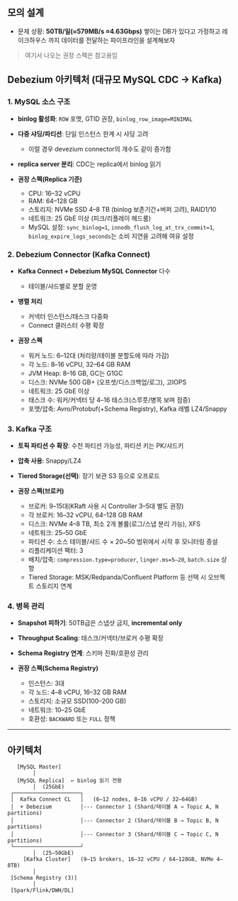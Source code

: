 ## 모의 설계
- 문제 상황: **50TB/일(≈579MB/s ≈4.63Gbps)** 쌓이는 DB가 있다고 가정하고 레이크하우스 까지 데이터를 전달하는 파이프라인을 설계해보자

> 여기서 나오는 권장 스펙은 참고용임

## Debezium 아키텍처 (대규모 MySQL CDC → Kafka)

### 1. MySQL 소스 구조
- **binlog 활성화**: `ROW` 포맷, GTID 권장, `binlog_row_image=MINIMAL`
- **다중 샤딩/파티션**: 단일 인스턴스 한계 시 샤딩 고려
  - 이럴 경우 devezium connector의 개수도 같이 증가함
- **replica server 분리**: CDC는 replica에서 binlog 읽기

- **권장 스펙(Replica 기준)**
  - CPU: 16–32 vCPU
  - RAM: 64–128 GB
  - 스토리지: NVMe SSD 4–8 TB (binlog 보존기간+버퍼 고려), RAID1/10
  - 네트워크: 25 GbE 이상 (피크/리플레이 헤드룸)
  - MySQL 설정: `sync_binlog=1`, `innodb_flush_log_at_trx_commit=1`, `binlog_expire_logs_seconds`는 소비 지연을 고려해 여유 설정

### 2. Debezium Connector (Kafka Connect)
- **Kafka Connect + Debezium MySQL Connector** 다수
  - 테이블/샤드별로 분할 운영
- **병렬 처리**
  - 커넥터 인스턴스/태스크 다중화
  - Connect 클러스터 수평 확장

- **권장 스펙**
  - 워커 노드: 6–12대 (처리량/테이블 분할도에 따라 가감)
  - 각 노드: 8–16 vCPU, 32–64 GB RAM
  - JVM Heap: 8–16 GB, GC는 G1GC
  - 디스크: NVMe 500 GB+ (오프셋/디스크백업/로그), 고IOPS
  - 네트워크: 25 GbE 이상
  - 태스크 수: 워커/커넥터 당 4–16 태스크(스루풋/병목 보며 점증)
  - 포맷/압축: Avro/Protobuf(+Schema Registry), Kafka 레벨 LZ4/Snappy

### 3. Kafka 구조
- **토픽 파티션 수 확장**: 수천 파티션 가능성, 파티션 키는 PK/샤드키
- **압축 사용**: Snappy/LZ4
- **Tiered Storage(선택)**: 장기 보관 S3 등으로 오프로드

- **권장 스펙(브로커)**
  - 브로커: 9–15대(KRaft 사용 시 Controller 3–5대 별도 권장)
  - 각 브로커: 16–32 vCPU, 64–128 GB RAM
  - 디스크: NVMe 4–8 TB, 최소 2개 볼륨(로그/스냅 분리 가능), XFS
  - 네트워크: 25–50 GbE
  - 파티션 수: 소스 테이블/샤드 수 × 20\~50 범위에서 시작 후 모니터링 증설
  - 리플리케이션 팩터: 3
  - 배치/압축: `compression.type=producer`, `linger.ms=5–20`, `batch.size` 상향
  - Tiered Storage: MSK/Redpanda/Confluent Platform 등 선택 시 오브젝트 스토리지 연계

### 4. 병목 관리
- **Snapshot 피하기**: 50TB급은 스냅샷 금지, **incremental only**
- **Throughput Scaling**: 태스크/커넥터/브로커 수평 확장
- **Schema Registry 연계**: 스키마 진화/호환성 관리

- **권장 스펙(Schema Registry)**
  - 인스턴스: 3대
  - 각 노드: 4–8 vCPU, 16–32 GB RAM
  - 스토리지: 소규모 SSD(100–200 GB)
  - 네트워크: 10–25 GbE
  - 호환성: `BACKWARD` 또는 `FULL` 정책

---

## 아키텍처

```
   [MySQL Master] 
        │
   [MySQL Replica]  ← binlog 읽기 전용
        │  (25GbE)
 ┌─────────────────────┐
 │  Kafka Connect CL   │   (6–12 nodes, 8–16 vCPU / 32–64GB)
 │  + Debezium         │--- Connector 1 (Shard/테이블 A → Topic A, N partitions)
 │                     │--- Connector 2 (Shard/테이블 B → Topic B, N partitions)
 │                     │--- Connector 3 (Shard/테이블 C → Topic C, N partitions)
 └─────────────────────┘
        │  (25–50GbE)
     [Kafka Cluster]   (9–15 brokers, 16–32 vCPU / 64–128GB, NVMe 4–8TB)
        │
 [Schema Registry (3)] 
        │
 [Spark/Flink/DWH/DL]
```
